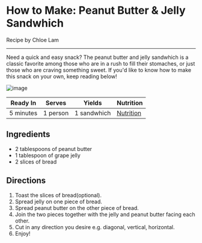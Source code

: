 # How to Make: Peanut Butter & Jelly Sandwhich
Recipe by Chloe Lam

---

Need a quick and easy snack? The peanut butter and jelly sandwhich is a classic favorite among those who are in a rush to fill their stomaches, or just those who are craving something sweet. If you'd like to know how to make this snack on your own, keep reading below!

![image](https://www.gannett-cdn.com/media/2021/05/02/USATODAY/usatsports/imageForEntry14-XDZ.jpg)

| Ready In | Serves | Yields | Nutrition |
| ------ | ------ | ------ | ------ |
| 5 minutes | 1 person | 1 sandwhich | [Nutrition](https://www.nutritionix.com/i/nutritionix/peanut-butter-and-jelly-sandwich-1-sandwich/5660be64732443e24734fe84)

## Ingredients 

- 2 tablespoons of peanut butter
- 1 tablespoon of grape jelly
- 2 slices of bread



## Directions
1. Toast the slices of bread(optional).
2. Spread jelly on one piece of bread.
3. Spread peanut butter on the other piece of bread.
4. Join the two pieces together with the jelly and peanut butter facing each other.
5. Cut in any direction you desire e.g. diagonal, vertical, horizontal.
6. Enjoy!


